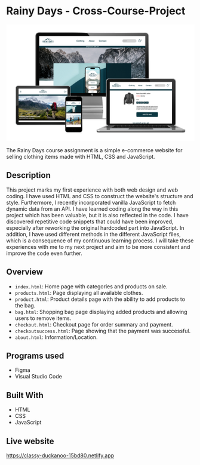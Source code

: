 # Rainy Days - Cross-Course-Project
<img src="images/RD-Template.png">

The Rainy Days course assignment is a simple e-commerce website for selling clothing items made with HTML, CSS and JavaScript.

## Description
This project marks my first experience with both web design and web coding. I have used HTML and CSS to construct the website's structure and style. Furthermore, I recently incorporated vanilla JavaScript to fetch dynamic data from an API. I have learned coding along the way in this project which has been valuable, but it is also reflected in the code. I have discovered repetitive code snippets that could have been improved, especially after reworking the original hardcoded part into JavaScript. In addition, I have used different methods in the different JavaScript files, which is a consequence of my continuous learning process. I will take these experiences with me to my next project and aim to be more consistent and improve the code even further.

## Overview
- `index.html`: Home page with categories and products on sale.
- `products.html`: Page displaying all available clothes.
- `product.html`: Product details page with the ability to add products to the bag.
- `bag.html`: Shopping bag page displaying added products and allowing users to remove items.
- `checkout.html`: Checkout page for order summary and payment.
- `checkoutsuccess.html`: Page showing that the payment was successful. 
- `about.html`: Information/Location.

## Programs used
- Figma
- Visual Studio Code

## Built With
- HTML
- CSS
- JavaScript

## Live website
https://classy-duckanoo-15bd80.netlify.app